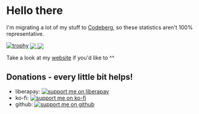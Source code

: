 # Hello there

I'm migrating a lot of my stuff to [Codeberg](https://codeberg.org/Riedler/), so these statistics aren't 100% representative.

[![trophy](https://github-profile-trophy.vercel.app/?username=RiedleroD&theme=onedark&no-frame=true&margin-w=4&title=-Reviews)](https://github.com/ryo-ma/github-profile-trophy)
<a href="https://github.com/anuraghazra/github-readme-stats">
  <img align="center" src="https://github-readme-stats.vercel.app/api?username=RiedleroD&count_private=true&theme=dracula&show_icons=true&disable_animations=true&hide_border=true"/>
</a>
<a href="https://github.com/anuraghazra/github-readme-stats">
  <img align="center" src="https://github-readme-stats.vercel.app/api/top-langs/?username=RiedleroD&theme=dracula&layout=compact&langs_count=8&hide_border=true"/>
</a>

Take a look at my [website](https://riedler.wien) if you'd like to ^^

## Donations - every little bit helps!

- liberapay: [![support me on liberapay](https://img.shields.io/liberapay/receives/Riedler.svg?logo=liberapay)](https://liberapay.com/Riedler/donate)
- ko-fi: [![support me on ko-fi](https://img.shields.io/badge/buy_me_a_coffee-grey?logo=kofi&logoColor=white&labelColor=%23FF6433)](https://ko-fi.com/B0B8G5NRP)
- github: [![support me on github](https://img.shields.io/github/sponsors/RiedleroD?logo=github&logoColor=white)](https://github.com/sponsors/RiedleroD)
